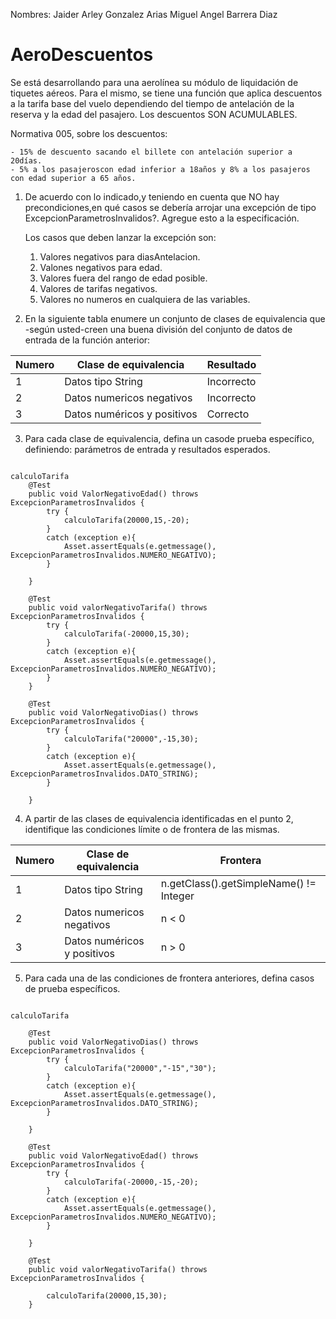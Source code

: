 Nombres: 
Jaider Arley Gonzalez Arias
Miguel Angel Barrera Diaz

# AeroDescuentos
Se está desarrollando para una aerolínea su módulo de liquidación de tiquetes aéreos. Para el mismo, se tiene una función que aplica descuentos a la tarifa base del vuelo dependiendo del tiempo de antelación de la reserva y la edad del pasajero. Los descuentos SON ACUMULABLES.
    
Normativa 005, sobre los descuentos:

    - 15% de descuento sacando el billete con antelación superior a 20días.
    - 5% a los pasajeroscon edad inferior a 18años y 8% a los pasajeros con edad superior a 65 años.


1. De acuerdo con lo indicado,y teniendo en cuenta que NO hay precondiciones,en qué casos se debería arrojar una excepción de tipo ExcepcionParametrosInvalidos?. Agregue esto a la especificación.

    Los casos que deben lanzar la excepción son:

    1. Valores negativos para diasAntelacion.
    2. Valones negativos para edad.
    3. Valores fuera del rango de edad posible.
    4. Valores de tarifas negativos.
    5. Valores no numeros en cualquiera de las variables.


2. En la siguiente tabla enumere un conjunto de clases de equivalencia que -según usted-creen una buena división del conjunto de datos de entrada de la función anterior:

| Numero | Clase de equivalencia | Resultado |
| ------ | --------------------- | --------- |
| 1 | Datos tipo String | Incorrecto | 
| 2 | Datos numericos negativos | Incorrecto |
| 3 | Datos numéricos y positivos | Correcto |

3. Para cada clase de equivalencia, defina un casode prueba específico, definiendo: parámetros de entrada y resultados esperados.

``` 

calculoTarifa
    @Test
    public void ValorNegativoEdad() throws ExcepcionParametrosInvalidos {
        try {
            calculoTarifa(20000,15,-20);
        }
        catch (exception e){
            Asset.assertEquals(e.getmessage(), ExcepcionParametrosInvalidos.NUMERO_NEGATIVO);
        }
        
    }

    @Test
    public void valorNegativoTarifa() throws ExcepcionParametrosInvalidos {        
        try {
            calculoTarifa(-20000,15,30);
        }
        catch (exception e){
            Asset.assertEquals(e.getmessage(), ExcepcionParametrosInvalidos.NUMERO_NEGATIVO);
        }
    }

    @Test
    public void ValorNegativoDias() throws ExcepcionParametrosInvalidos {
        try {
            calculoTarifa("20000",-15,30);
        }
        catch (exception e){
            Asset.assertEquals(e.getmessage(), ExcepcionParametrosInvalidos.DATO_STRING);
        }
        
    }

``` 

4. A partir de las clases de equivalencia identificadas en el punto 2, identifique las condiciones límite o de frontera de las mismas.

| Numero | Clase de equivalencia | Frontera |
| ------ | --------------------- | --------- |
| 1 | Datos tipo String | n.getClass().getSimpleName() != Integer |
| 2 | Datos numericos negativos | n < 0 |
| 3 | Datos numéricos y positivos | n > 0 |


5. Para cada una de las condiciones de frontera anteriores, defina casos de prueba específicos.
``` 

calculoTarifa

    @Test
    public void ValorNegativoDias() throws ExcepcionParametrosInvalidos {
        try {
            calculoTarifa("20000","-15","30");
        }
        catch (exception e){
            Asset.assertEquals(e.getmessage(), ExcepcionParametrosInvalidos.DATO_STRING);
        }
        
    }

    @Test
    public void ValorNegativoEdad() throws ExcepcionParametrosInvalidos {
        try {
            calculoTarifa(-20000,-15,-20);
        }
        catch (exception e){
            Asset.assertEquals(e.getmessage(), ExcepcionParametrosInvalidos.NUMERO_NEGATIVO);
        }
        
    }

    @Test
    public void valorNegativoTarifa() throws ExcepcionParametrosInvalidos {      
        
        calculoTarifa(20000,15,30);
    }

    

``` 



